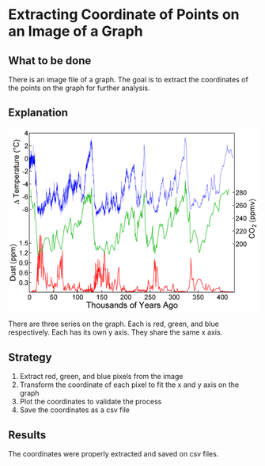 # Extracting Coordinate of Points on an Image of a Graph

## What to be done

There is an image file of a graph. The goal is to extract the coordinates of the points on the graph for further analysis.

## Explanation

![plot image](Vostok-ice-core-petit.png)

There are three series on the graph. Each is red, green, and blue respectively. Each has its own y axis. They share the same x axis.

## Strategy

1. Extract red, green, and blue pixels from the image
2. Transform the coordinate of each pixel to fit the x and y axis on the graph
3. Plot the coordinates to validate the process
4. Save the coordinates as a csv file

## Results

The coordinates were properly extracted and saved on csv files.
